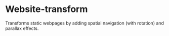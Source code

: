 # Website-transform
Transforms static webpages by adding spatial navigation (with rotation) and parallax effects.
